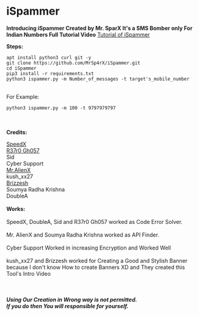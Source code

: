 # iSpammer

<b>Introducing iSpammer Created by Mr. SparX
It's a SMS Bomber only For Indian Numbers
Full Tutorial Video</b>
<a href='https://drive.google.com/file/d/168SRs3EFBUCvwyMj4iNVRQMgmNnzPk5m/view?usp=drivesdk'>Tutorial of iSpammer</a>

<b>Steps:</b><br>
```
apt install python3 curl git -y
git clone https://github.com/MrSp4rX/iSpammer.git
cd iSpammer
pip3 install -r requirements.txt
python3 ispammer.py -m Number_of_messages -t target's_mobile_number
```
<br>For Example:<br>

```
python3 ispammer.py -m 100 -t 9797979797
```

<br><br>
<b>Credits:<br></b>

<a href='https://github.com/TheSpeedX'>SpeedX<br></a>
<a href='https://github.com/R37r0-Gh057'>R37r0 Gh057<br></a>
Sid<br>
Cyber Support<br>
<a href='https://github.com/Sauravabhinav' target=_blank>Mr.AlienX</a><br>
kush_xx27<br>
<a href='https://github.com/brijeshpatel26667'>Brizzesh<br></a>
Soumya Radha Krishna<br>
DoubleA<br>
<br>
<b>Works:<br></b>
<br>
SpeedX, DoubleA, Sid and R37r0 Gh057 worked as Code Error Solver.<br><br>
Mr. AlienX and Soumya Radha Krishna worked as API Finder.<br><br>
Cyber Support Worked in  increasing Encryption and Worked Well<br><br>
kush_xx27 and Brizzesh worked for Creating a Good and Stylish Banner because I don't know How to create Banners XD and They created this Tool's Intro Video<br><br>
<br><br>
<b><i>Using Our Creation in Wrong way is not permitted.<br>
If you do then You will responsible for yourself.</i></b>
